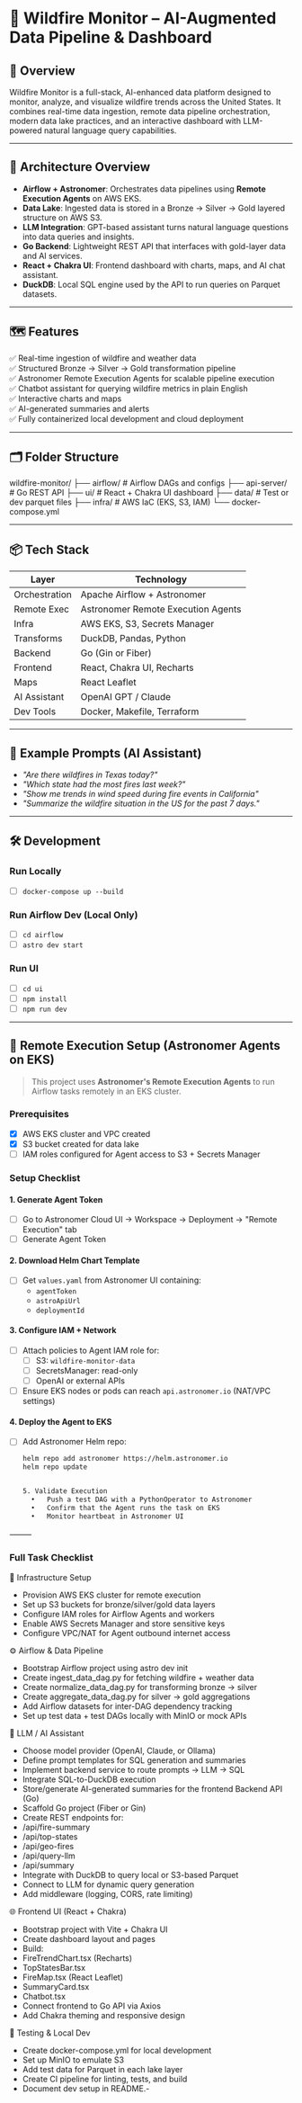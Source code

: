 # 🌲 Wildfire Monitor – AI-Augmented Data Pipeline & Dashboard

## 🚀 Overview

Wildfire Monitor is a full-stack, AI-enhanced data platform designed to monitor, analyze, and visualize wildfire trends across the United States. It combines real-time data ingestion, remote data pipeline orchestration, modern data lake practices, and an interactive dashboard with LLM-powered natural language query capabilities.

---

## 🧱 Architecture Overview

- **Airflow + Astronomer**: Orchestrates data pipelines using **Remote Execution Agents** on AWS EKS.
- **Data Lake**: Ingested data is stored in a Bronze → Silver → Gold layered structure on AWS S3.
- **LLM Integration**: GPT-based assistant turns natural language questions into data queries and insights.
- **Go Backend**: Lightweight REST API that interfaces with gold-layer data and AI services.
- **React + Chakra UI**: Frontend dashboard with charts, maps, and AI chat assistant.
- **DuckDB**: Local SQL engine used by the API to run queries on Parquet datasets.

---

## 🗺️ Features

✅ Real-time ingestion of wildfire and weather data  
✅ Structured Bronze → Silver → Gold transformation pipeline  
✅ Astronomer Remote Execution Agents for scalable pipeline execution  
✅ Chatbot assistant for querying wildfire metrics in plain English  
✅ Interactive charts and maps  
✅ AI-generated summaries and alerts  
✅ Fully containerized local development and cloud deployment

---

## 🗂️ Folder Structure

wildfire-monitor/
├── airflow/         # Airflow DAGs and configs
├── api-server/      # Go REST API
├── ui/              # React + Chakra UI dashboard
├── data/            # Test or dev parquet files
├── infra/           # AWS IaC (EKS, S3, IAM)
└── docker-compose.yml

---

## 📦 Tech Stack

| Layer        | Technology                   |
|--------------|------------------------------|
| Orchestration | Apache Airflow + Astronomer |
| Remote Exec   | Astronomer Remote Execution Agents |
| Infra         | AWS EKS, S3, Secrets Manager |
| Transforms    | DuckDB, Pandas, Python       |
| Backend       | Go (Gin or Fiber)            |
| Frontend      | React, Chakra UI, Recharts   |
| Maps          | React Leaflet                |
| AI Assistant  | OpenAI GPT / Claude          |
| Dev Tools     | Docker, Makefile, Terraform  |

---

## 🧪 Example Prompts (AI Assistant)

- _"Are there wildfires in Texas today?"_  
- _"Which state had the most fires last week?"_  
- _"Show me trends in wind speed during fire events in California"_  
- _"Summarize the wildfire situation in the US for the past 7 days."_

---

## 🛠️ Development

### Run Locally
- [ ] `docker-compose up --build`

### Run Airflow Dev (Local Only)
- [ ] `cd airflow`
- [ ] `astro dev start`

### Run UI
- [ ] `cd ui`
- [ ] `npm install`
- [ ] `npm run dev`

---

## 🚀 Remote Execution Setup (Astronomer Agents on EKS)

> This project uses **Astronomer's Remote Execution Agents** to run Airflow tasks remotely in an EKS cluster.

### Prerequisites
- [x] AWS EKS cluster and VPC created
- [x] S3 bucket created for data lake
- [ ] IAM roles configured for Agent access to S3 + Secrets Manager

### Setup Checklist

#### 1. Generate Agent Token
- [ ] Go to Astronomer Cloud UI → Workspace → Deployment → "Remote Execution" tab
- [ ] Generate Agent Token

#### 2. Download Helm Chart Template
- [ ] Get `values.yaml` from Astronomer UI containing:
  - `agentToken`
  - `astroApiUrl`
  - `deploymentId`

#### 3. Configure IAM + Network
- [ ] Attach policies to Agent IAM role for:
  - [ ] S3: `wildfire-monitor-data`
  - [ ] SecretsManager: read-only
  - [ ] OpenAI or external APIs
- [ ] Ensure EKS nodes or pods can reach `api.astronomer.io` (NAT/VPC settings)

#### 4. Deploy the Agent to EKS
- [ ] Add Astronomer Helm repo:
  ```bash
  helm repo add astronomer https://helm.astronomer.io
  helm repo update


  5. Validate Execution
	•	Push a test DAG with a PythonOperator to Astronomer
	•	Confirm that the Agent runs the task on EKS
	•	Monitor heartbeat in Astronomer UI

⸻

### Full Task Checklist

🔧 Infrastructure Setup
- Provision AWS EKS cluster for remote execution
- Set up S3 buckets for bronze/silver/gold data layers
- Configure IAM roles for Airflow Agents and workers
- Enable AWS Secrets Manager and store sensitive keys
- Configure VPC/NAT for Agent outbound internet access

⚙️ Airflow & Data Pipeline
-	Bootstrap Airflow project using astro dev init
-	Create ingest_data_dag.py for fetching wildfire + weather data
-	Create normalize_data_dag.py for transforming bronze → silver
-	Create aggregate_data_dag.py for silver → gold aggregations
-	Add Airflow datasets for inter-DAG dependency tracking
-	Set up test data + test DAGs locally with MinIO or mock APIs

🧠 LLM / AI Assistant
-	Choose model provider (OpenAI, Claude, or Ollama)
-	Define prompt templates for SQL generation and summaries
-	Implement backend service to route prompts → LLM → SQL
-	Integrate SQL-to-DuckDB execution
-	Store/generate AI-generated summaries for the frontend
 Backend API (Go)
-	Scaffold Go project (Fiber or Gin)
-	Create REST endpoints for:
-	/api/fire-summary
-	/api/top-states
-	/api/geo-fires
-	/api/query-llm
-	/api/summary
-	Integrate with DuckDB to query local or S3-based Parquet
-	Connect to LLM for dynamic query generation
-	Add middleware (logging, CORS, rate limiting)

🌐 Frontend UI (React + Chakra)
-	Bootstrap project with Vite + Chakra UI
-	Create dashboard layout and pages
-	Build:
-	FireTrendChart.tsx (Recharts)
-	TopStatesBar.tsx
-	FireMap.tsx (React Leaflet)
-	SummaryCard.tsx
-	Chatbot.tsx
-	Connect frontend to Go API via Axios
-	Add Chakra theming and responsive design

🧪 Testing & Local Dev
-	Create docker-compose.yml for local development
-	Set up MinIO to emulate S3
-	Add test data for Parquet in each lake layer
-	Create CI pipeline for linting, tests, and build
-	Document dev setup in README.-